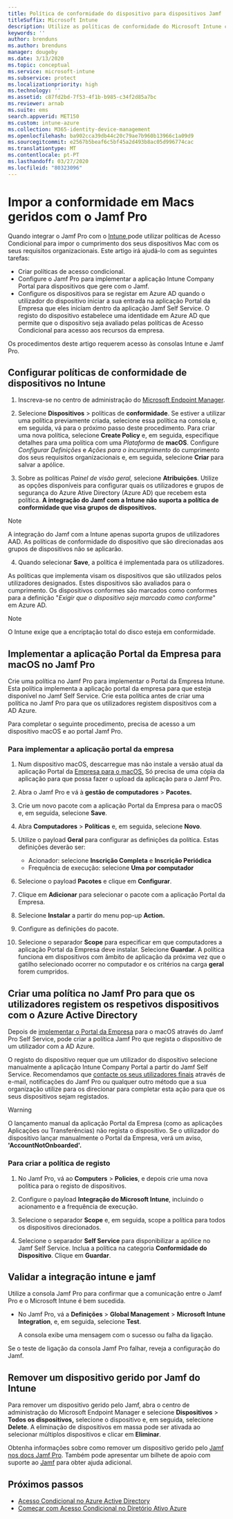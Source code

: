 ```yaml
---
title: Política de conformidade do dispositivo para dispositivos Jamf
titleSuffix: Microsoft Intune
description: Utilize as políticas de conformidade do Microsoft Intune com o Azure Ative Directory Conditional Access para ajudar a proteger dispositivos geridos pelo Jamf.
keywords: ''
author: brenduns
ms.author: brenduns
manager: dougeby
ms.date: 3/13/2020
ms.topic: conceptual
ms.service: microsoft-intune
ms.subservice: protect
ms.localizationpriority: high
ms.technology: ''
ms.assetid: c87fd2bd-7f53-4f1b-b985-c34f2d85a7bc
ms.reviewer: arnab
ms.suite: ems
search.appverid: MET150
ms.custom: intune-azure
ms.collection: M365-identity-device-management
ms.openlocfilehash: ba902cca39db44c20c79ae7b960b13966c1a09d9
ms.sourcegitcommit: e2567b5beaf6c5bf45a2d493b8ac05d996774cac
ms.translationtype: MT
ms.contentlocale: pt-PT
ms.lasthandoff: 03/27/2020
ms.locfileid: "80323096"
---
```

# <a name="enforce-compliance-on-macs-managed-with-jamf-pro"></a>Impor a conformidade em Macs geridos com o Jamf Pro

Quando integrar o Jamf Pro com o [Intune,](conditional-access-integrate-jamf.md)pode utilizar políticas de Acesso Condicional para impor o cumprimento dos seus dispositivos Mac com os seus requisitos organizacionais.  Este artigo irá ajudá-lo com as seguintes tarefas:  

- Criar políticas de acesso condicional.
- Configure o Jamf Pro para implementar a aplicação Intune Company Portal para dispositivos que gere com o Jamf.
- Configure os dispositivos para se registar em Azure AD quando o utilizador do dispositivo iniciar a sua entrada na aplicação Portal da Empresa que eles iniciam dentro da aplicação Jamf Self Service. O registo do dispositivo estabelece uma identidade em Azure AD que permite que o dispositivo seja avaliado pelas políticas de Acesso Condicional para acesso aos recursos da empresa.  
 
Os procedimentos deste artigo requerem acesso às consolas Intune e Jamf Pro.

## <a name="set-up-device-compliance-policies-in-intune"></a>Configurar políticas de conformidade de dispositivos no Intune

1. Inscreva-se no centro de administração do [Microsoft Endpoint Manager](https://go.microsoft.com/fwlink/?linkid=2109431).

2. Selecione **Dispositivos** > políticas de **conformidade**. Se estiver a utilizar uma política previamente criada, selecione essa política na consola e, em seguida, vá para o próximo passo deste procedimento. Para criar uma nova política, selecione **Create Policy** e, em seguida, especifique detalhes para uma política com uma *Plataforma* de **macOS**. Configure *Configurar Definições* e *Ações para o incumprimento* do cumprimento dos seus requisitos organizacionais e, em seguida, selecione **Criar** para salvar a apólice.

3. Sobre as políticas *Painel de visão geral,* selecione **Atribuições**. Utilize as opções disponíveis para configurar quais os utilizadores e grupos de segurança do Azure Ative Directory (Azure AD) que recebem esta política. **A integração do Jamf com a Intune não suporta a política de conformidade que visa grupos de dispositivos.**

> [!NOTE]
> A integração do Jamf com a Intune apenas suporta grupos de utilizadores AAD. As políticas de conformidade do dispositivo que são direcionadas aos grupos de dispositivos não se aplicarão.

4. Quando selecionar **Save**, a política é implementada para os utilizadores.  

As políticas que implementa visam os dispositivos que são utilizados pelos utilizadores designados. Estes dispositivos são avaliados para o cumprimento. Os dispositivos conformes são marcados como conformes para a definição "*Exigir que o dispositivo seja marcado como conforme*" em Azure AD.  

> [!NOTE]
> O Intune exige que a encriptação total do disco esteja em conformidade.

## <a name="deploy-the-company-portal-app-for-macos-in-jamf-pro"></a>Implementar a aplicação Portal da Empresa para macOS no Jamf Pro

Crie uma política no Jamf Pro para implementar o Portal da Empresa Intune. Esta política implementa a aplicação portal da empresa para que esteja disponível no Jamf Self Service. Crie esta política antes de criar uma política no Jamf Pro para que os utilizadores registem dispositivos com a AD Azure.  

Para completar o seguinte procedimento, precisa de acesso a um dispositivo macOS e ao portal Jamf Pro. 

### <a name="to-deploy-the-company-portal-app"></a>Para implementar a aplicação portal da empresa  

1. Num dispositivo macOS, descarregue mas não instale a versão atual da aplicação Portal da [Empresa para o macOS.](https://go.microsoft.com/fwlink/?linkid=862280) Só precisa de uma cópia da aplicação para que possa fazer o upload da aplicação para o Jamf Pro.  

2. Abra o Jamf Pro e vá à **gestão de computadores** > **Pacotes.**

3. Crie um novo pacote com a aplicação Portal da Empresa para o macOS e, em seguida, selecione **Save**.

4. Abra **Computadores** > **Políticas** e, em seguida, selecione **Novo**.

5. Utilize o payload **Geral** para configurar as definições da política. Estas definições deverão ser:
   - Acionador: selecione **Inscrição Completa** e **Inscrição Periódica**
   - Frequência de execução: selecione **Uma por computador**

6. Selecione o payload **Pacotes** e clique em **Configurar**.

7. Clique em **Adicionar** para selecionar o pacote com a aplicação Portal da Empresa.

8. Selecione **Instalar** a partir do menu pop-up **Action.**
9. Configure as definições do pacote.

10. Selecione o separador **Scope** para especificar em que computadores a aplicação Portal da Empresa deve instalar. Selecione **Guardar**. A política funciona em dispositivos com âmbito de aplicação da próxima vez que o gatilho selecionado ocorrer no computador e os critérios na carga **geral** forem cumpridos.

## <a name="create-a-policy-in-jamf-pro-to-have-users-register-their-devices-with-azure-active-directory"></a>Criar uma política no Jamf Pro para que os utilizadores registem os respetivos dispositivos com o Azure Active Directory  

Depois de [implementar o Portal da Empresa](conditional-access-assign-jamf.md#deploy-the-company-portal-app-for-macos-in-jamf-pro) para o macOS através do Jamf Pro Self Service, pode criar a política Jamf Pro que regista o dispositivo de um utilizador com a AD Azure. 

O registo do dispositivo requer que um utilizador do dispositivo selecione manualmente a aplicação Intune Company Portal a partir do Jamf Self Service. Recomendamos que [contacte os seus utilizadores finais](../fundamentals/end-user-educate.md) através de e-mail, notificações do Jamf Pro ou qualquer outro método que a sua organização utilize para os direcionar para completar esta ação para que os seus dispositivos sejam registados. 

> [!WARNING]
> O lançamento manual da aplicação Portal da Empresa (como as aplicações Aplicações ou Transferências) não regista o dispositivo. Se o utilizador do dispositivo lançar manualmente o Portal da Empresa, verá um aviso, **'AccountNotOnboarded'.**

### <a name="to-create-the-registration-policy"></a>Para criar a política de registo  

1. No Jamf Pro, vá ao **Computers** > **Policies**, e depois crie uma nova política para o registo de dispositivos.

2. Configure o payload **Integração do Microsoft Intune**, incluindo o acionamento e a frequência de execução.

3. Selecione o separador **Scope** e, em seguida, scope a política para todos os dispositivos direcionados.

4. Selecione o separador **Self Service** para disponibilizar a apólice no Jamf Self Service. Inclua a política na categoria **Conformidade do Dispositivo**. Clique em **Guardar**.

## <a name="validate-intune-and-jamf-integration"></a>Validar a integração intune e jamf  

Utilize a consola Jamf Pro para confirmar que a comunicação entre o Jamf Pro e o Microsoft Intune é bem sucedida. 

- No Jamf Pro, vá a **Definições** > **Global Management** > **Microsoft Intune Integration**, e, em seguida, selecione **Test**.

    A consola exibe uma mensagem com o sucesso ou falha da ligação.  

Se o teste de ligação da consola Jamf Pro falhar, reveja a configuração do Jamf. 


## <a name="removing-a-jamf-managed-device-from-intune"></a>Remover um dispositivo gerido por Jamf do Intune

Para remover um dispositivo gerido pelo Jamf, abra o centro de administração do Microsoft Endpoint Manager e selecione **Dispositivos** > **Todos os dispositivos,** selecione o dispositivo e, em seguida, selecione **Delete**.  A eliminação de dispositivos em massa pode ser ativada ao selecionar múltiplos dispositivos e clicar em **Eliminar**.

Obtenha informações sobre como remover um dispositivo gerido pelo [Jamf nos docs Jamf Pro](https://www.jamf.com/jamf-nation/articles/80/unmanaging-computers-while-preserving-their-inventory-information). Também pode apresentar um bilhete de apoio com suporte ao [Jamf](https://www.jamf.com/support/) para obter ajuda adicional. 

## <a name="next-steps"></a>Próximos passos

- [Acesso Condicional no Azure Active Directory](https://docs.microsoft.com/azure/active-directory/active-directory-conditional-access-azure-portal)
- [Começar com Acesso Condicional no Diretório Ativo Azure](https://docs.microsoft.com/azure/active-directory/active-directory-conditional-access-azure-portal-get-started)
